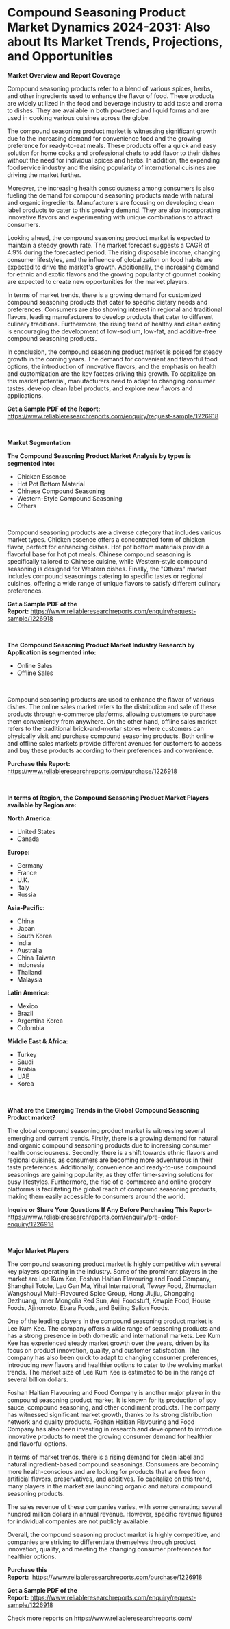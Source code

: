 <p><h1>Compound Seasoning Product Market Dynamics 2024-2031: Also about Its Market Trends, Projections, and Opportunities</h1></p><p><strong>Market Overview and Report Coverage</strong></p>
<p><p>Compound seasoning products refer to a blend of various spices, herbs, and other ingredients used to enhance the flavor of food. These products are widely utilized in the food and beverage industry to add taste and aroma to dishes. They are available in both powdered and liquid forms and are used in cooking various cuisines across the globe.</p><p>The compound seasoning product market is witnessing significant growth due to the increasing demand for convenience food and the growing preference for ready-to-eat meals. These products offer a quick and easy solution for home cooks and professional chefs to add flavor to their dishes without the need for individual spices and herbs. In addition, the expanding foodservice industry and the rising popularity of international cuisines are driving the market further.</p><p>Moreover, the increasing health consciousness among consumers is also fueling the demand for compound seasoning products made with natural and organic ingredients. Manufacturers are focusing on developing clean label products to cater to this growing demand. They are also incorporating innovative flavors and experimenting with unique combinations to attract consumers.</p><p>Looking ahead, the compound seasoning product market is expected to maintain a steady growth rate. The market forecast suggests a CAGR of 4.9% during the forecasted period. The rising disposable income, changing consumer lifestyles, and the influence of globalization on food habits are expected to drive the market's growth. Additionally, the increasing demand for ethnic and exotic flavors and the growing popularity of gourmet cooking are expected to create new opportunities for the market players.</p><p>In terms of market trends, there is a growing demand for customized compound seasoning products that cater to specific dietary needs and preferences. Consumers are also showing interest in regional and traditional flavors, leading manufacturers to develop products that cater to different culinary traditions. Furthermore, the rising trend of healthy and clean eating is encouraging the development of low-sodium, low-fat, and additive-free compound seasoning products.</p><p>In conclusion, the compound seasoning product market is poised for steady growth in the coming years. The demand for convenient and flavorful food options, the introduction of innovative flavors, and the emphasis on health and customization are the key factors driving this growth. To capitalize on this market potential, manufacturers need to adapt to changing consumer tastes, develop clean label products, and explore new flavors and applications.</p></p>
<p><strong>Get a Sample PDF of the Report:</strong> <a href="https://www.reliableresearchreports.com/enquiry/request-sample/1226918">https://www.reliableresearchreports.com/enquiry/request-sample/1226918</a></p>
<p>&nbsp;</p>
<p><strong>Market Segmentation</strong></p>
<p><strong>The Compound Seasoning Product Market Analysis by types is segmented into:</strong></p>
<p><ul><li>Chicken Essence</li><li>Hot Pot Bottom Material</li><li>Chinese Compound Seasoning</li><li>Western-Style Compound Seasoning</li><li>Others</li></ul></p>
<p>&nbsp;</p>
<p><p>Compound seasoning products are a diverse category that includes various market types. Chicken essence offers a concentrated form of chicken flavor, perfect for enhancing dishes. Hot pot bottom materials provide a flavorful base for hot pot meals. Chinese compound seasoning is specifically tailored to Chinese cuisine, while Western-style compound seasoning is designed for Western dishes. Finally, the "Others" market includes compound seasonings catering to specific tastes or regional cuisines, offering a wide range of unique flavors to satisfy different culinary preferences.</p></p>
<p><strong>Get a Sample PDF of the Report:</strong>&nbsp;<a href="https://www.reliableresearchreports.com/enquiry/request-sample/1226918">https://www.reliableresearchreports.com/enquiry/request-sample/1226918</a></p>
<p>&nbsp;</p>
<p><strong>The Compound Seasoning Product Market Industry Research by Application is segmented into:</strong></p>
<p><ul><li>Online Sales</li><li>Offline Sales</li></ul></p>
<p>&nbsp;</p>
<p><p>Compound seasoning products are used to enhance the flavor of various dishes. The online sales market refers to the distribution and sale of these products through e-commerce platforms, allowing customers to purchase them conveniently from anywhere. On the other hand, offline sales market refers to the traditional brick-and-mortar stores where customers can physically visit and purchase compound seasoning products. Both online and offline sales markets provide different avenues for customers to access and buy these products according to their preferences and convenience.</p></p>
<p><strong>Purchase this Report:</strong>&nbsp; <a href="https://www.reliableresearchreports.com/purchase/1226918">https://www.reliableresearchreports.com/purchase/1226918</a></p>
<p>&nbsp;</p>
<p><strong>In terms of Region, the Compound Seasoning Product Market Players available by Region are:</strong></p>
<p>
    <p> <strong> North America: </strong>
        <ul>
            <li>United States</li>
            <li>Canada</li>
        </ul>
        </p> 
    <p> <strong> Europe: </strong>
        <ul>
            <li>Germany</li>
            <li>France</li>
            <li>U.K.</li>
            <li>Italy</li>
            <li>Russia</li>
        </ul>
        </p> 
    <p> <strong> Asia-Pacific: </strong>
        <ul>
            <li>China</li>
            <li>Japan</li>
            <li>South Korea</li>
            <li>India</li>
            <li>Australia</li>
            <li>China Taiwan</li>
            <li>Indonesia</li>
            <li>Thailand</li>
            <li>Malaysia</li>
        </ul>
        </p> 
    <p> <strong> Latin America: </strong>
        <ul>
            <li>Mexico</li>
            <li>Brazil</li>
            <li>Argentina Korea</li>
            <li>Colombia</li>
        </ul>
        </p> 
    <p> <strong> Middle East & Africa: </strong>
        <ul>
            <li>Turkey</li>
            <li>Saudi</li>
            <li>Arabia</li>
            <li>UAE</li>
            <li>Korea</li>
        </ul>
    </p>
    </p>
<p>&nbsp;</p>
<p><strong>What are the Emerging Trends in the Global Compound Seasoning Product market?</strong></p>
<p><p>The global compound seasoning product market is witnessing several emerging and current trends. Firstly, there is a growing demand for natural and organic compound seasoning products due to increasing consumer health consciousness. Secondly, there is a shift towards ethnic flavors and regional cuisines, as consumers are becoming more adventurous in their taste preferences. Additionally, convenience and ready-to-use compound seasonings are gaining popularity, as they offer time-saving solutions for busy lifestyles. Furthermore, the rise of e-commerce and online grocery platforms is facilitating the global reach of compound seasoning products, making them easily accessible to consumers around the world.</p></p>
<p><strong>Inquire or Share Your Questions If Any Before Purchasing This Report</strong>- <a href="https://www.reliableresearchreports.com/enquiry/pre-order-enquiry/1226918">https://www.reliableresearchreports.com/enquiry/pre-order-enquiry/1226918</a></p>
<p>&nbsp;</p>
<p><strong>Major Market Players</strong></p>
<p><p>The compound seasoning product market is highly competitive with several key players operating in the industry. Some of the prominent players in the market are Lee Kum Kee, Foshan Haitian Flavouring and Food Company, Shanghai Totole, Lao Gan Ma, Yihai International, Teway Food, Zhumadian Wangshouyi Multi-Flavoured Spice Group, Hong Jiujiu, Chongqing Dezhuang, Inner Mongolia Red Sun, Anji Foodstuff, Kewpie Food, House Foods, Ajinomoto, Ebara Foods, and Beijing Salion Foods.</p><p>One of the leading players in the compound seasoning product market is Lee Kum Kee. The company offers a wide range of seasoning products and has a strong presence in both domestic and international markets. Lee Kum Kee has experienced steady market growth over the years, driven by its focus on product innovation, quality, and customer satisfaction. The company has also been quick to adapt to changing consumer preferences, introducing new flavors and healthier options to cater to the evolving market trends. The market size of Lee Kum Kee is estimated to be in the range of several billion dollars.</p><p>Foshan Haitian Flavouring and Food Company is another major player in the compound seasoning product market. It is known for its production of soy sauce, compound seasoning, and other condiment products. The company has witnessed significant market growth, thanks to its strong distribution network and quality products. Foshan Haitian Flavouring and Food Company has also been investing in research and development to introduce innovative products to meet the growing consumer demand for healthier and flavorful options.</p><p>In terms of market trends, there is a rising demand for clean label and natural ingredient-based compound seasonings. Consumers are becoming more health-conscious and are looking for products that are free from artificial flavors, preservatives, and additives. To capitalize on this trend, many players in the market are launching organic and natural compound seasoning products.</p><p>The sales revenue of these companies varies, with some generating several hundred million dollars in annual revenue. However, specific revenue figures for individual companies are not publicly available.</p><p>Overall, the compound seasoning product market is highly competitive, and companies are striving to differentiate themselves through product innovation, quality, and meeting the changing consumer preferences for healthier options.</p></p>
<p><strong>Purchase this Report:</strong>&nbsp;&nbsp;<a href="https://www.reliableresearchreports.com/purchase/1226918">https://www.reliableresearchreports.com/purchase/1226918</a></p>
<p></p>
<p><strong>Get a Sample PDF of the Report:</strong>&nbsp;<a href="https://www.reliableresearchreports.com/enquiry/request-sample/1226918">https://www.reliableresearchreports.com/enquiry/request-sample/1226918</a></p>
<p>Check more reports on https://www.reliableresearchreports.com/</p>